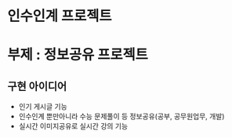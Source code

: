 # 인수인계 프로젝트
# 부제 : 정보공유 프로젝트

## 구현 아이디어
- 인기 게시글 기능
- 인수인계 뿐만아니라 수능 문제풀이 등 정보공유(공부, 공무원업무, 개발)
- 실시간 이미지공유로 실시간 강의 기능




